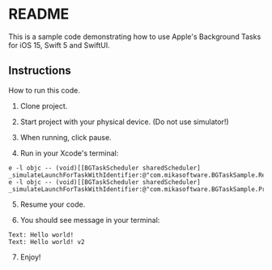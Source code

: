 # README

This is a sample code demonstrating how to use Apple's Background Tasks for iOS 15, Swift 5 and SwiftUI.

## Instructions
How to run this code.

1. Clone project.

2. Start project with your physical device. (Do not use simulator!)

3. When running, click pause.

4. Run in your Xcode's terminal: 

```
e -l objc -- (void)[[BGTaskScheduler sharedScheduler] _simulateLaunchForTaskWithIdentifier:@"com.mikasoftware.BGTaskSample.Refresh"]
e -l objc -- (void)[[BGTaskScheduler sharedScheduler] _simulateLaunchForTaskWithIdentifier:@"com.mikasoftware.BGTaskSample.Processing"]
```

5. Resume your code.

6. You should see message in your terminal:

```
Text: Hello world!
Text: Hello world! v2
```

7. Enjoy!
